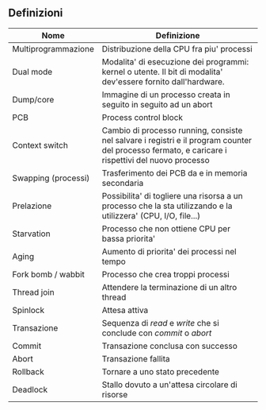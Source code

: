 ## Definizioni
Nome|Definizione
-|-
Multiprogrammazione | Distribuzione della CPU fra piu' processi
Dual mode | Modalita' di esecuzione dei programmi: kernel o utente. Il bit di modalita' dev'essere fornito dall'hardware.
Dump/core | Immagine di un processo creata in seguito in seguito ad un abort
PCB | Process control block
Context switch | Cambio di processo running, consiste nel salvare i registri e il program counter del processo fermato, e caricare i rispettivi del nuovo processo
Swapping (processi) | Trasferimento dei PCB da e in memoria secondaria
Prelazione | Possibilita' di togliere una risorsa a un processo che la sta utilizzando e la utilizzera' (CPU, I/O, file...)
Starvation | Processo che non ottiene CPU per bassa priorita'
Aging | Aumento di priorita' dei processi nel tempo
Fork bomb / wabbit | Processo che crea troppi processi
Thread join | Attendere la terminazione di un altro thread
Spinlock | Attesa attiva
Transazione | Sequenza di *read* e *write* che si conclude con *commit* o *abort*
Commit | Transazione conclusa con successo
Abort | Transazione fallita
Rollback | Tornare a uno stato precedente
Deadlock | Stallo dovuto a un'attesa circolare di risorse
